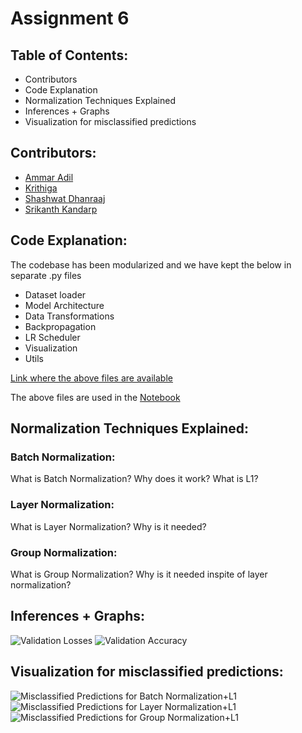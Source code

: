 # Assignment 6 

## Table of Contents:

* Contributors
* Code Explanation
* Normalization Techniques Explained
* Inferences + Graphs
* Visualization for misclassified predictions

## Contributors:

* [Ammar Adil](https://github.com/adilsammar)
* [Krithiga](https://github.com/BottleSpink)
* [Shashwat Dhanraaj](https://github.com/sdhanraaj12)
* [Srikanth Kandarp](https://github.com/Srikanth-Kandarp)

## Code Explanation:

The codebase has been modularized and we have kept the below in separate .py files

* Dataset loader 
* Model Architecture
* Data Transformations
* Backpropagation
* LR Scheduler
* Visualization
* Utils 

<To include code explanations>

[Link where the above files are available](https://github.com/adilsammar/woolly-of-cv/tree/main/assets/mnist/mnist)

The above files are used in the [Notebook](https://github.com/adilsammar/woolly-of-cv/blob/main/assets/mnist/notebook/MNIST_ALBUMENTATION_CONSOLIDATED.ipynb)

## Normalization Techniques Explained:

### Batch Normalization:
  
  What is Batch Normalization?
  Why does it work?
  What is L1?

### Layer Normalization:
  What is Layer Normalization?
  Why is it needed?

### Group Normalization:
  What is Group Normalization?
  Why is it needed inspite of layer normalization?

## Inferences + Graphs:
  
  ![Validation Losses](././assets/Validation_Losses_For_AllNorm.png)
  ![Validation Accuracy](././assets/Validation_Accuracy_For_AllNorm.png)
  
## Visualization for misclassified predictions:
 
  ![Misclassified Predictions for Batch Normalization+L1](./assets/MisPre_BNL1.png)
  ![Misclassified Predictions for Layer Normalization+L1](./assets/MisPre_LayerN.png)
  ![Misclassified Predictions for Group Normalization+L1](./assets/MisPre_GroupN.png)
  

